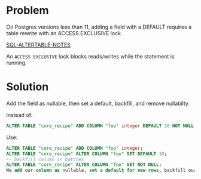 # Problem

On Postgres versions less than 11, adding a field with a DEFAULT requires a table rewrite with an ACCESS EXCLUSIVE lock.

[SQL-ALTERTABLE-NOTES](https://www.postgresql.org/docs/10/sql-altertable.html#SQL-ALTERTABLE-NOTES)

An `ACCESS EXCLUSIVE` lock blocks reads/writes while the statement is running.

# Solution

Add the field as nullable, then set a default, backfill, and remove nullabilty.

Instead of:
```sql
ALTER TABLE "core_recipe" ADD COLUMN "foo" integer DEFAULT 10 NOT NULL;
```

Use:

```sql
ALTER TABLE "core_recipe" ADD COLUMN "foo" integer;
ALTER TABLE "core_recipe" ALTER COLUMN "foo" SET DEFAULT 10;
-- backfill column in batches
ALTER TABLE "core_recipe" ALTER COLUMN "foo" SET NOT NULL;
We add our column as nullable, set a default for new rows, backfill our column (ideally done in batches to limit locking), and finally remove nullability.
```
